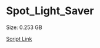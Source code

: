 # Spot_Light_Saver

Size: 0.253 GB

[Script Link](https://github.com/liuyal/Archive/blob/master/Python/Utilities/Miscellaneous/spotlight_saver.py)